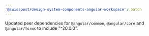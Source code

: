 ```yaml
---
'@swisspost/design-system-components-angular-workspace': patch
---
```


Updated peer dependencies for `@angular/common`, `@angular/core` and `@angular/forms` to include "^20.0.0".
